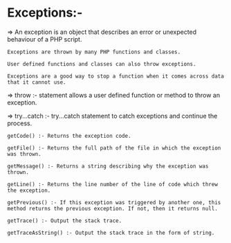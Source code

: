 # Exceptions:-

=> An exception is an object that describes an error or unexpected behaviour of a PHP script.

    Exceptions are thrown by many PHP functions and classes.
    
    User defined functions and classes can also throw exceptions.

    Exceptions are a good way to stop a function when it comes across data that it cannot use.

=> throw :- statement allows a user defined function or method to throw an exception.

=> try...catch :- try...catch statement to catch exceptions and continue the process.

    getCode() :- Returns the exception code.

    getFile() :- Returns the full path of the file in which the exception was thrown.

    getMessage() :-	Returns a string describing why the exception was thrown.

    getLine() :- Returns the line number of the line of code which threw the exception.

    getPrevious() :- If this exception was triggered by another one, this method returns the previous exception. If not, then it returns null.
        
    getTrace() :- Output the stack trace.

    getTraceAsString() :- Output the stack trace in the form of string.







